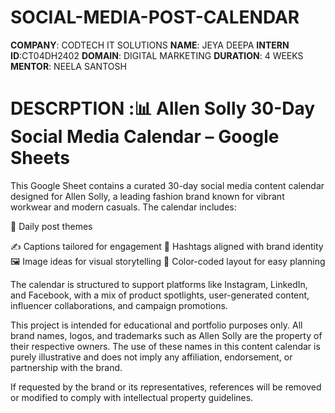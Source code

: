 # SOCIAL-MEDIA-POST-CALENDAR
**COMPANY**: CODTECH IT SOLUTIONS
**NAME**: JEYA DEEPA 
**INTERN ID**:CT04DH2402
**DOMAIN**: DIGITAL MARKETING
**DURATION**: 4 WEEKS
**MENTOR**: NEELA SANTOSH
# DESCRPTION :📊 Allen Solly 30-Day Social Media Calendar – Google Sheets
This Google Sheet contains a curated 30-day social media content calendar designed for Allen Solly, a leading fashion brand known for vibrant workwear and modern casuals. The calendar includes:

📅 Daily post themes

✍️ Captions tailored for engagement
🎯 Hashtags aligned with brand identity
🖼️ Image ideas for visual storytelling
🎨 Color-coded layout for easy planning

The calendar is structured to support platforms like Instagram, LinkedIn, and Facebook, with a mix of product spotlights, user-generated content, influencer collaborations, and campaign promotions.

This project is intended for educational and portfolio purposes only. All brand names, logos, and trademarks such as Allen Solly are the property of their respective owners. The use of these names in this content calendar is purely illustrative and does not imply any affiliation, endorsement, or partnership with the brand.

If requested by the brand or its representatives, references will be removed or modified to comply with intellectual property guidelines.
